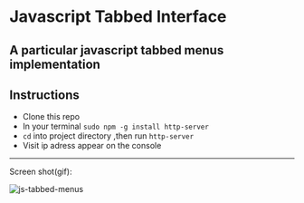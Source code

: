# Javascript Tabbed Interface
A particular javascript tabbed menus implementation
---

## Instructions
- Clone this repo
- In your terminal `sudo npm -g install http-server`
- `cd` into project directory ,then run `http-server`
- Visit ip adress appear on the console

---

Screen shot(gif):

![js-tabbed-menus](https://user-images.githubusercontent.com/6436298/36639882-394dccf6-1a48-11e8-9c20-0d08ff316579.gif)
